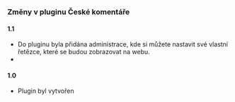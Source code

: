 ### Změny v pluginu České komentáře

#### 1.1

* Do pluginu byla přidána administrace, kde si můžete nastavit své vlastní řetězce, které se budou zobrazovat na webu.
* 


#### 1.0

* Plugin byl vytvořen
